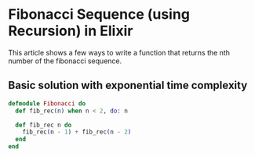 # Fibonacci Sequence (using Recursion) in Elixir

This article shows a few ways to write a function that returns the nth number of the fibonacci sequence.

## Basic solution with exponential time complexity

```elixir
defmodule Fibonacci do
  def fib_rec(n) when n < 2, do: n

  def fib_rec n do
    fib_rec(n - 1) + fib_rec(n - 2)
  end
end
```
